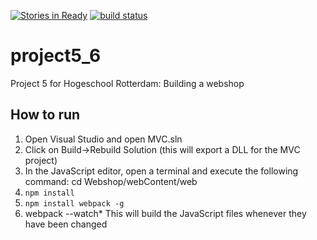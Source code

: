 [![Stories in Ready](https://badge.waffle.io/barld/project5_6.png?label=ready&title=Ready)](https://waffle.io/barld/project5_6)
[![build status](https://ci.appveyor.com/api/projects/status/github/barld/project5_6?svg=true)](https://ci.appveyor.com/project/barld/project5-6)
# project5_6

Project 5 for Hogeschool Rotterdam: Building a webshop

## How to run

1. Open Visual Studio and open MVC.sln
2. Click on Build->Rebuild Solution (this will export a DLL for the MVC project)
3. In the JavaScript editor, open a terminal and execute the following command: cd Webshop/webContent/web
4. ```npm install```
5. ```npm install webpack -g```
4. webpack --watch* This will build the JavaScript files whenever they have been changed
